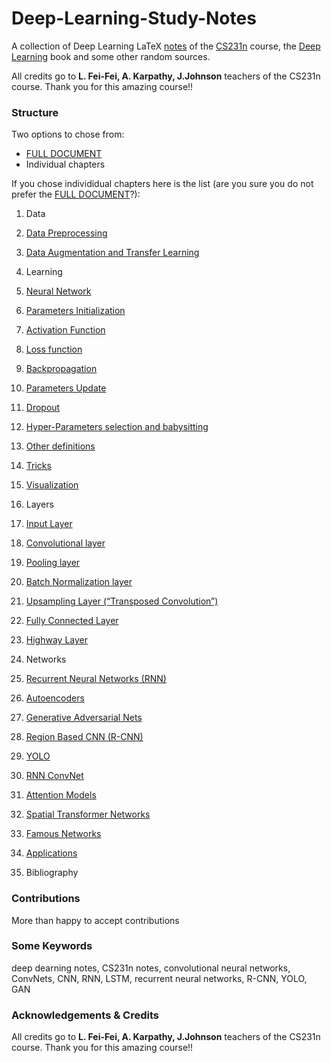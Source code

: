 # Deep-Learning-Study-Notes

A collection of Deep Learning LaTeX [notes](https://github.com/albertpumarola/Deep-Learning-Study-Notes/blob/master/deepLearning_notes.pdf) of the [CS231n](http://cs231n.stanford.edu/index.html) course, the [Deep Learning](http://www.deeplearningbook.org/) book and some other random sources. 

All credits go to **L. Fei-Fei, A. Karpathy, J.Johnson** teachers of the CS231n course. Thank you for this amazing course!!

### Structure
Two options to chose from:
* [FULL DOCUMENT](https://github.com/albertpumarola/Deep-Learning-Study-Notes/blob/master/FULL_DOCUMENT.pdf)
* Individual chapters

If you chose individidual chapters here is the list (are you sure you do not prefer the [FULL DOCUMENT](https://github.com/albertpumarola/Deep-Learning-Study-Notes/blob/master/FULL_DOCUMENT.pdf)?):

1. Data
  1. [Data Preprocessing](https://github.com/albertpumarola/Deep-Learning-Study-Notes/blob/master/individual_chapters/data_preprocessing.pdf)
  2. [Data Augmentation and Transfer Learning](https://github.com/albertpumarola/Deep-Learning-Study-Notes/blob/master/individual_chapters/data_aug_trans.pdf)

2. Learning
  1. [Neural Network](https://github.com/albertpumarola/Deep-Learning-Study-Notes/blob/master/individual_chapters/nn.pdf)
  2. [Parameters Initialization](https://github.com/albertpumarola/Deep-Learning-Study-Notes/blob/master/individual_chapters/params_init.pdf)
  3. [Activation Function](https://github.com/albertpumarola/Deep-Learning-Study-Notes/blob/master/individual_chapters/activation_f.pdf)
  4. [Loss function](https://github.com/albertpumarola/Deep-Learning-Study-Notes/blob/master/individual_chapters/loss_f.pdf)
  5. [Backpropagation](https://github.com/albertpumarola/Deep-Learning-Study-Notes/blob/master/individual_chapters/backprop.pdf)
  6. [Parameters Update](https://github.com/albertpumarola/Deep-Learning-Study-Notes/blob/master/individual_chapters/params_up.pdf)
  7. [Dropout](https://github.com/albertpumarola/Deep-Learning-Study-Notes/blob/master/individual_chapters/dropout.pdf)
  8. [Hyper-Parameters selection and babysitting](https://github.com/albertpumarola/Deep-Learning-Study-Notes/blob/master/individual_chapters/hyper_parms_tun.pdf)
  9. [Other definitions](https://github.com/albertpumarola/Deep-Learning-Study-Notes/blob/master/individual_chapters/others.pdf)
  10. [Tricks](https://github.com/albertpumarola/Deep-Learning-Study-Notes/blob/master/individual_chapters/tricks.pdf)
  11. [Visualization](https://github.com/albertpumarola/Deep-Learning-Study-Notes/blob/master/individual_chapters/visualization.pdf)

3. Layers
  1. [Input Layer](https://github.com/albertpumarola/Deep-Learning-Study-Notes/blob/master/individual_chapters/in_layer.pdf)
  2. [Convolutional layer](https://github.com/albertpumarola/Deep-Learning-Study-Notes/blob/master/individual_chapters/conv_layer.pdf)
  3. [Pooling layer](https://github.com/albertpumarola/Deep-Learning-Study-Notes/blob/master/individual_chapters/pool_layer.pdf)
  4. [Batch Normalization layer](https://github.com/albertpumarola/Deep-Learning-Study-Notes/blob/master/individual_chapters/bn_layer.pdf)
  5. [Upsampling Layer (“Transposed Convolution”)](https://github.com/albertpumarola/Deep-Learning-Study-Notes/blob/master/individual_chapters/upsampling_layer.pdf)
  6. [Fully Connected Layer](https://github.com/albertpumarola/Deep-Learning-Study-Notes/blob/master/individual_chapters/fc_layer.pdf)
  7. [Highway Layer](https://github.com/albertpumarola/Deep-Learning-Study-Notes/blob/master/individual_chapters/hw_layer.pdf)

4. Networks
  1. [Recurrent Neural Networks (RNN)](https://github.com/albertpumarola/Deep-Learning-Study-Notes/blob/master/individual_chapters/recurrent_neural_networks.pdf)
  2. [Autoencoders](https://github.com/albertpumarola/Deep-Learning-Study-Notes/blob/master/individual_chapters/autoencoders.pdf)
  3. [Generative Adversarial Nets](https://github.com/albertpumarola/Deep-Learning-Study-Notes/blob/master/individual_chapters/gans.pdf)
  4. [Region Based CNN (R-CNN)](https://github.com/albertpumarola/Deep-Learning-Study-Notes/blob/master/individual_chapters/region_based_cnn.pdf)
  5. [YOLO](https://github.com/albertpumarola/Deep-Learning-Study-Notes/blob/master/individual_chapters/yolo.pdf)
  6. [RNN ConvNet](https://github.com/albertpumarola/Deep-Learning-Study-Notes/blob/master/individual_chapters/rnn_convnet.pdf)
  7. [Attention Models](https://github.com/albertpumarola/Deep-Learning-Study-Notes/blob/master/individual_chapters/attention_models.pdf)
  8. [Spatial Transformer Networks](https://github.com/albertpumarola/Deep-Learning-Study-Notes/blob/master/individual_chapters/spatial_transformer_networks.pdf)
  9. [Famous Networks](https://github.com/albertpumarola/Deep-Learning-Study-Notes/blob/master/individual_chapters/famous_networks.pdf)

5. [Applications](https://github.com/albertpumarola/Deep-Learning-Study-Notes/blob/master/individual_chapters/applications.pdf)

6. Bibliography


### Contributions
More than happy to accept contributions

### Some Keywords
deep dearning notes, CS231n notes, convolutional neural networks, ConvNets, CNN, RNN, LSTM, recurrent neural networks, R-CNN, YOLO, GAN

### Acknowledgements & Credits
All credits go to **L. Fei-Fei, A. Karpathy, J.Johnson** teachers of the CS231n course. Thank you for this amazing course!!

